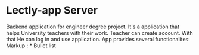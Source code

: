 # Lectly-app Server

Backend application for engineer degree project. It's a application that helps University teachers with their work.
Teacher can create account. With that He can log in and use application.
App provides several functionalites:
Markup : * Bullet list

